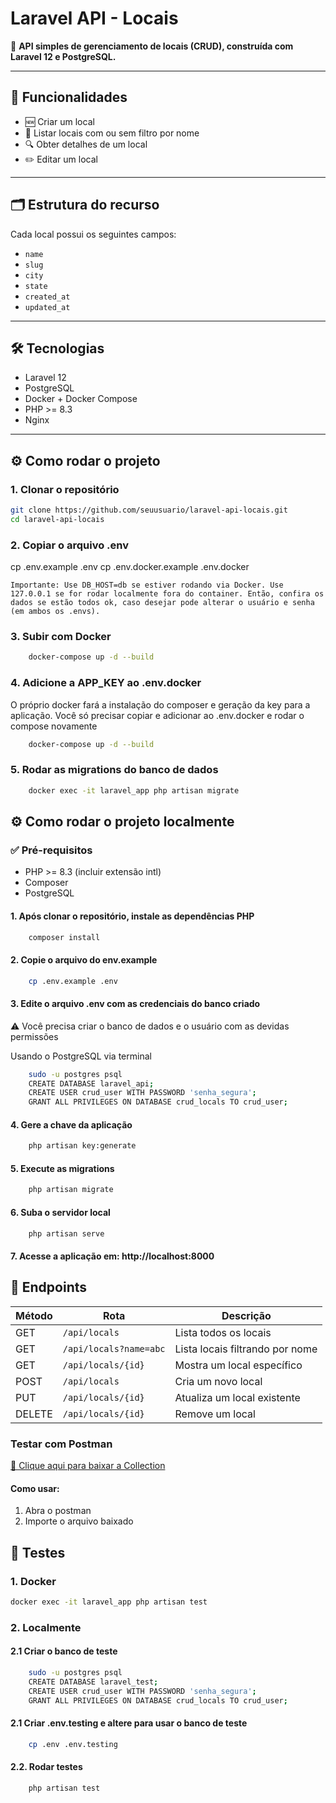 # Laravel API - Locais

📌 **API simples de gerenciamento de locais (CRUD), construída com Laravel 12 e PostgreSQL.**

---

## 🚀 Funcionalidades

- 🆕 Criar um local
- 📃 Listar locais com ou sem filtro por nome
- 🔍 Obter detalhes de um local
- ✏️ Editar um local

---

## 🗂️ Estrutura do recurso

Cada local possui os seguintes campos:

- `name`
- `slug`
- `city`
- `state`
- `created_at`
- `updated_at`

---

## 🛠️ Tecnologias

- Laravel 12
- PostgreSQL
- Docker + Docker Compose
- PHP >= 8.3
- Nginx

---

## ⚙️ Como rodar o projeto

### 1. Clonar o repositório

```bash
git clone https://github.com/seuusuario/laravel-api-locais.git
cd laravel-api-locais
```

### 2. Copiar o arquivo .env
cp .env.example .env
cp .env.docker.example .env.docker

    Importante: Use DB_HOST=db se estiver rodando via Docker. Use 127.0.0.1 se for rodar localmente fora do container. Então, confira os dados se estão todos ok, caso desejar pode alterar o usuário e senha (em ambos os .envs).

### 3. Subir com Docker
```bash
    docker-compose up -d --build
```

### 4. Adicione a APP_KEY ao .env.docker
O próprio docker fará a instalação do composer e geração da key para a aplicação. Você só precisar copiar e adicionar ao .env.docker e rodar o compose novamente

```bash
    docker-compose up -d --build
```

### 5. Rodar as migrations do banco de dados

``` bash
    docker exec -it laravel_app php artisan migrate
```



## ⚙️ Como rodar o projeto localmente

### ✅ Pré-requisitos

- PHP >= 8.3 (incluir extensão intl)
- Composer
- PostgreSQL

#### 1. Após clonar o repositório, instale as dependências PHP
```bash
    composer install
```

#### 2. Copie o arquivo do env.example
```bash
    cp .env.example .env
```

#### 3. Edite o arquivo .env com as credenciais do banco criado

⚠️ Você precisa criar o banco de dados e o usuário com as devidas permissões 

Usando o PostgreSQL via terminal
```bash
    sudo -u postgres psql
    CREATE DATABASE laravel_api;
    CREATE USER crud_user WITH PASSWORD 'senha_segura';
    GRANT ALL PRIVILEGES ON DATABASE crud_locals TO crud_user;
```

#### 4. Gere a chave da aplicação
```bash
    php artisan key:generate
```

#### 5. Execute as migrations
```bash
    php artisan migrate
```

#### 6. Suba o servidor local
```bash
    php artisan serve
```

#### 7. Acesse a aplicação em: http://localhost:8000

## 📮 Endpoints

| Método | Rota                   | Descrição                       |
| ------ | ---------------------- | ------------------------------- |
| GET    | `/api/locals`          | Lista todos os locais           |
| GET    | `/api/locals?name=abc` | Lista locais filtrando por nome |
| GET    | `/api/locals/{id}`     | Mostra um local específico      |
| POST   | `/api/locals`          | Cria um novo local              |
| PUT    | `/api/locals/{id}`     | Atualiza um local existente     |
| DELETE | `/api/locals/{id}`     | Remove um local                 |

### Testar com Postman

[📂 Clique aqui para baixar a Collection](postman/API%20Locals.postman_collection.json)

#### Como usar:
1. Abra o postman
2. Importe o arquivo baixado

## 🧪 Testes

### 1. Docker 

``` bash
docker exec -it laravel_app php artisan test
```

### 2. Localmente
#### 2.1 Criar o banco de teste
```bash
    sudo -u postgres psql
    CREATE DATABASE laravel_test;
    CREATE USER crud_user WITH PASSWORD 'senha_segura';
    GRANT ALL PRIVILEGES ON DATABASE crud_locals TO crud_user;
```

#### 2.1 Criar .env.testing e altere para usar o banco de teste
``` bash
    cp .env .env.testing
```

#### 2.2. Rodar testes
``` bash
    php artisan test
```

